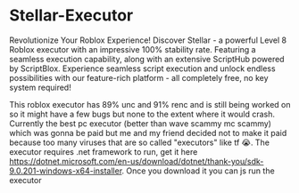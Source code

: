 # Stellar-Executor
Revolutionize Your Roblox Experience!
Discover Stellar - a powerful Level 8 Roblox executor with an impressive 100% stability rate. Featuring a seamless execution capability, along with an extensive ScriptHub powered by ScriptBlox. Experience seamless script execution and unlock endless possibilities with our feature-rich platform - all completely free, no key system required!

This roblox executor has 89% unc and 91% renc and is still being worked on so it might have a few bugs but none to the extent where it would crash. Currently the best pc executor (better than wave scammy mc scammy) which was gonna be paid but me and my friend decided not to make it paid because too many viruses that are so called "executors" like tf :sob:. The executor requires .net framework to run, get it here https://dotnet.microsoft.com/en-us/download/dotnet/thank-you/sdk-9.0.201-windows-x64-installer. Once you download it you can js run the executor

